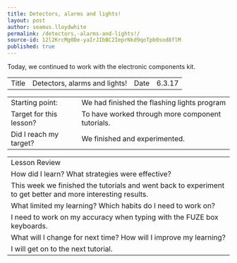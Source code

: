 ```yaml
---
title: Detectors, alarms and lights!
layout: post
author: seamus.lloydwhite
permalink: /detectors,-alarms-and-lights!/
source-id: 12l2KrcMg0De-yaIrJIbBC2IeprNkd9qoTpb0sod8flM
published: true
---
```

Today, we continued to work with the electronic components kit.

<table>
  <tr>
    <td>Title</td>
    <td>Detectors, alarms and lights!</td>
    <td>Date</td>
    <td>6.3.17</td>
  </tr>
</table>


<table>
  <tr>
    <td>Starting point:</td>
    <td>We had finished the flashing lights program</td>
  </tr>
  <tr>
    <td>Target for this lesson?</td>
    <td>To have worked through more component tutorials.</td>
  </tr>
  <tr>
    <td>Did I reach my target? </td>
    <td>We finished and experimented.</td>
  </tr>
</table>


<table>
  <tr>
    <td>Lesson Review</td>
  </tr>
  <tr>
    <td>How did I learn? What strategies were effective? </td>
  </tr>
  <tr>
    <td>This week we finished the tutorials and went back to experiment to get better and more interesting results.</td>
  </tr>
  <tr>
    <td>What limited my learning? Which habits do I need to work on? </td>
  </tr>
  <tr>
    <td>I need to work on my accuracy when typing with the FUZE box keyboards.</td>
  </tr>
  <tr>
    <td>What will I change for next time? How will I improve my learning?</td>
  </tr>
  <tr>
    <td>I will get on to the next tutorial.</td>
  </tr>
</table>


